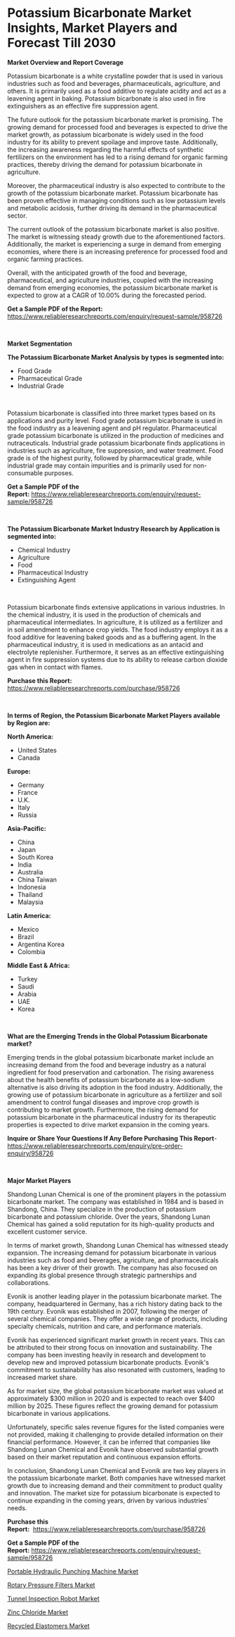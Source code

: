 <p><h1>Potassium Bicarbonate Market Insights, Market Players and Forecast Till 2030</h1></p><p><strong>Market Overview and Report Coverage</strong></p>
<p><p>Potassium bicarbonate is a white crystalline powder that is used in various industries such as food and beverages, pharmaceuticals, agriculture, and others. It is primarily used as a food additive to regulate acidity and act as a leavening agent in baking. Potassium bicarbonate is also used in fire extinguishers as an effective fire suppression agent.</p><p>The future outlook for the potassium bicarbonate market is promising. The growing demand for processed food and beverages is expected to drive the market growth, as potassium bicarbonate is widely used in the food industry for its ability to prevent spoilage and improve taste. Additionally, the increasing awareness regarding the harmful effects of synthetic fertilizers on the environment has led to a rising demand for organic farming practices, thereby driving the demand for potassium bicarbonate in agriculture.</p><p>Moreover, the pharmaceutical industry is also expected to contribute to the growth of the potassium bicarbonate market. Potassium bicarbonate has been proven effective in managing conditions such as low potassium levels and metabolic acidosis, further driving its demand in the pharmaceutical sector.</p><p>The current outlook of the potassium bicarbonate market is also positive. The market is witnessing steady growth due to the aforementioned factors. Additionally, the market is experiencing a surge in demand from emerging economies, where there is an increasing preference for processed food and organic farming practices.</p><p>Overall, with the anticipated growth of the food and beverage, pharmaceutical, and agriculture industries, coupled with the increasing demand from emerging economies, the potassium bicarbonate market is expected to grow at a CAGR of 10.00% during the forecasted period.</p></p>
<p><strong>Get a Sample PDF of the Report:</strong> <a href="https://www.reliableresearchreports.com/enquiry/request-sample/958726">https://www.reliableresearchreports.com/enquiry/request-sample/958726</a></p>
<p>&nbsp;</p>
<p><strong>Market Segmentation</strong></p>
<p><strong>The Potassium Bicarbonate Market Analysis by types is segmented into:</strong></p>
<p><ul><li>Food Grade</li><li>Pharmaceutical Grade</li><li>Industrial Grade</li></ul></p>
<p>&nbsp;</p>
<p><p>Potassium bicarbonate is classified into three market types based on its applications and purity level. Food grade potassium bicarbonate is used in the food industry as a leavening agent and pH regulator. Pharmaceutical grade potassium bicarbonate is utilized in the production of medicines and nutraceuticals. Industrial grade potassium bicarbonate finds applications in industries such as agriculture, fire suppression, and water treatment. Food grade is of the highest purity, followed by pharmaceutical grade, while industrial grade may contain impurities and is primarily used for non-consumable purposes.</p></p>
<p><strong>Get a Sample PDF of the Report:</strong>&nbsp;<a href="https://www.reliableresearchreports.com/enquiry/request-sample/958726">https://www.reliableresearchreports.com/enquiry/request-sample/958726</a></p>
<p>&nbsp;</p>
<p><strong>The Potassium Bicarbonate Market Industry Research by Application is segmented into:</strong></p>
<p><ul><li>Chemical Industry</li><li>Agriculture</li><li>Food</li><li>Pharmaceutical Industry</li><li>Extinguishing Agent</li></ul></p>
<p>&nbsp;</p>
<p><p>Potassium bicarbonate finds extensive applications in various industries. In the chemical industry, it is used in the production of chemicals and pharmaceutical intermediates. In agriculture, it is utilized as a fertilizer and in soil amendment to enhance crop yields. The food industry employs it as a food additive for leavening baked goods and as a buffering agent. In the pharmaceutical industry, it is used in medications as an antacid and electrolyte replenisher. Furthermore, it serves as an effective extinguishing agent in fire suppression systems due to its ability to release carbon dioxide gas when in contact with flames.</p></p>
<p><strong>Purchase this Report:</strong>&nbsp; <a href="https://www.reliableresearchreports.com/purchase/958726">https://www.reliableresearchreports.com/purchase/958726</a></p>
<p>&nbsp;</p>
<p><strong>In terms of Region, the Potassium Bicarbonate Market Players available by Region are:</strong></p>
<p>
    <p> <strong> North America: </strong>
        <ul>
            <li>United States</li>
            <li>Canada</li>
        </ul>
        </p> 
    <p> <strong> Europe: </strong>
        <ul>
            <li>Germany</li>
            <li>France</li>
            <li>U.K.</li>
            <li>Italy</li>
            <li>Russia</li>
        </ul>
        </p> 
    <p> <strong> Asia-Pacific: </strong>
        <ul>
            <li>China</li>
            <li>Japan</li>
            <li>South Korea</li>
            <li>India</li>
            <li>Australia</li>
            <li>China Taiwan</li>
            <li>Indonesia</li>
            <li>Thailand</li>
            <li>Malaysia</li>
        </ul>
        </p> 
    <p> <strong> Latin America: </strong>
        <ul>
            <li>Mexico</li>
            <li>Brazil</li>
            <li>Argentina Korea</li>
            <li>Colombia</li>
        </ul>
        </p> 
    <p> <strong> Middle East & Africa: </strong>
        <ul>
            <li>Turkey</li>
            <li>Saudi</li>
            <li>Arabia</li>
            <li>UAE</li>
            <li>Korea</li>
        </ul>
    </p>
    </p>
<p>&nbsp;</p>
<p><strong>What are the Emerging Trends in the Global Potassium Bicarbonate market?</strong></p>
<p><p>Emerging trends in the global potassium bicarbonate market include an increasing demand from the food and beverage industry as a natural ingredient for food preservation and carbonation. The rising awareness about the health benefits of potassium bicarbonate as a low-sodium alternative is also driving its adoption in the food industry. Additionally, the growing use of potassium bicarbonate in agriculture as a fertilizer and soil amendment to control fungal diseases and improve crop growth is contributing to market growth. Furthermore, the rising demand for potassium bicarbonate in the pharmaceutical industry for its therapeutic properties is expected to drive market expansion in the coming years.</p></p>
<p><strong>Inquire or Share Your Questions If Any Before Purchasing This Report</strong>- <a href="https://www.reliableresearchreports.com/enquiry/pre-order-enquiry/958726">https://www.reliableresearchreports.com/enquiry/pre-order-enquiry/958726</a></p>
<p>&nbsp;</p>
<p><strong>Major Market Players</strong></p>
<p><p>Shandong Lunan Chemical is one of the prominent players in the potassium bicarbonate market. The company was established in 1984 and is based in Shandong, China. They specialize in the production of potassium bicarbonate and potassium chloride. Over the years, Shandong Lunan Chemical has gained a solid reputation for its high-quality products and excellent customer service.</p><p>In terms of market growth, Shandong Lunan Chemical has witnessed steady expansion. The increasing demand for potassium bicarbonate in various industries such as food and beverages, agriculture, and pharmaceuticals has been a key driver of their growth. The company has also focused on expanding its global presence through strategic partnerships and collaborations.</p><p>Evonik is another leading player in the potassium bicarbonate market. The company, headquartered in Germany, has a rich history dating back to the 19th century. Evonik was established in 2007, following the merger of several chemical companies. They offer a wide range of products, including specialty chemicals, nutrition and care, and performance materials.</p><p>Evonik has experienced significant market growth in recent years. This can be attributed to their strong focus on innovation and sustainability. The company has been investing heavily in research and development to develop new and improved potassium bicarbonate products. Evonik's commitment to sustainability has also resonated with customers, leading to increased market share.</p><p>As for market size, the global potassium bicarbonate market was valued at approximately $300 million in 2020 and is expected to reach over $400 million by 2025. These figures reflect the growing demand for potassium bicarbonate in various applications.</p><p>Unfortunately, specific sales revenue figures for the listed companies were not provided, making it challenging to provide detailed information on their financial performance. However, it can be inferred that companies like Shandong Lunan Chemical and Evonik have observed substantial growth based on their market reputation and continuous expansion efforts.</p><p>In conclusion, Shandong Lunan Chemical and Evonik are two key players in the potassium bicarbonate market. Both companies have witnessed market growth due to increasing demand and their commitment to product quality and innovation. The market size for potassium bicarbonate is expected to continue expanding in the coming years, driven by various industries' needs.</p></p>
<p><strong>Purchase this Report:</strong>&nbsp;&nbsp;<a href="https://www.reliableresearchreports.com/purchase/958726">https://www.reliableresearchreports.com/purchase/958726</a></p>
<p></p>
<p><strong>Get a Sample PDF of the Report:</strong>&nbsp;<a href="https://www.reliableresearchreports.com/enquiry/request-sample/958726">https://www.reliableresearchreports.com/enquiry/request-sample/958726</a></p>
<p><p><a href="https://medium.com/@reyeshowell655/portable-hydraulic-punching-machine-market-competitive-analysis-market-trends-and-forecast-to-176bfe9da07a">Portable Hydraulic Punching Machine Market</a></p><p><a href="https://www.linkedin.com/pulse/rotary-pressure-filters-market-share-amp-new-trends-tybre/">Rotary Pressure Filters Market</a></p><p><a href="https://medium.com/@jonatanjast6362/tunnel-inspection-robot-market-share-evolution-and-market-growth-trends-2023-2030-98e5d6ddae45">Tunnel Inspection Robot Market</a></p><p><a href="https://github.com/rexevange/Market-Research-Report-List-1/blob/main/zinc-chloride-market.md">Zinc Chloride Market</a></p><p><a href="https://github.com/lilstefpacute/Market-Research-Report-List-1/blob/main/recycled-elastomers-market.md">Recycled Elastomers Market</a></p></p>